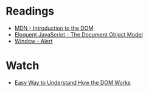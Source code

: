 # Readings

- [MDN - Introduction to the DOM](https://developer.mozilla.org/en-US/docs/Web/API/Document_Object_Model/Introduction)
- [Eloquent JavaScript - The Document Object Model](https://eloquentjavascript.net/14_dom.html)
- [Window - Alert](https://developer.mozilla.org/en-US/docs/Web/API/Window/alert)

# Watch

- [Easy Way to Understand How the DOM Works](https://www.youtube.com/watch?v=2Tld4yyN_tw)